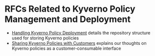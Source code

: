 # RFCs Related to Kyverno Policy Management and Deployment

- [Handling Kyverno Policy Deployment][policy-deployment] details the repository structure used for storing Kyverno policies
- [Sharing Kyverno Policies with Customers][sharing-policies] explains our thoughts on Kyverno policies as a customer-consumable interface

[policy-deployment]: policy-deployment.md
[sharing-policies]: sharing-policies.md
